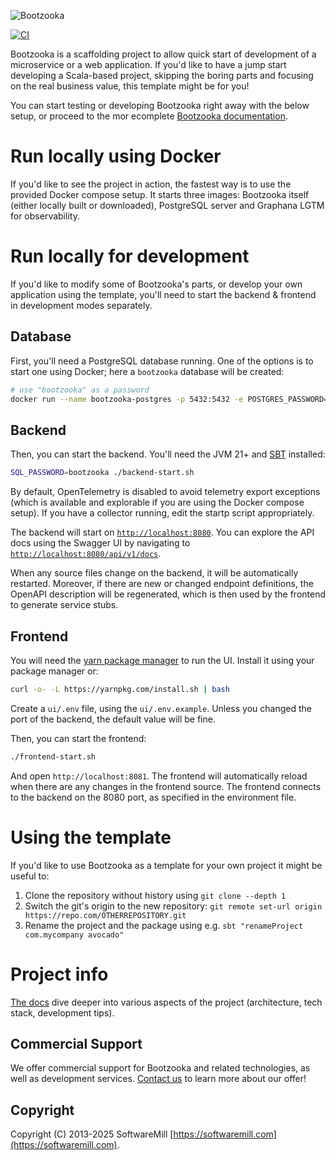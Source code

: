 ![Bootzooka](https://github.com/softwaremill/bootzooka/raw/master/banner.png)

[![CI](https://github.com/softwaremill/bootzooka/workflows/Bootzooka%20CI/badge.svg)](https://github.com/softwaremill/bootzooka/actions?query=workflow%3A%22Bootzooka+CI%22)

Bootzooka is a scaffolding project to allow quick start of development of a microservice or a web application. If you'd
like to have a jump start developing a Scala-based project, skipping the boring parts and focusing on the real business
value, this template might be for you!

You can start testing or developing Bootzooka right away with the below setup, or proceed to the mor ecomplete
[Bootzooka documentation](http://softwaremill.github.io/bootzooka/).

# Run locally using Docker

If you'd like to see the project in action, the fastest way is to use the provided Docker compose setup. It starts three
images: Bootzooka itself (either locally built or downloaded), PostgreSQL server and Graphana LGTM for observability.

# Run locally for development

If you'd like to modify some of Bootzooka's parts, or develop your own application using the template, you'll need to
start the backend & frontend in development modes separately.

## Database

First, you'll need a PostgreSQL database running. One of the options is to start one using Docker; here a `bootzooka`
database will be created:

```sh
# use "bootzooka" as a password
docker run --name bootzooka-postgres -p 5432:5432 -e POSTGRES_PASSWORD=bootzooka -e POSTGRES_DB=bootzooka -d postgres
```

## Backend

Then, you can start the backend. You'll need the JVM 21+ and [SBT](https://www.scala-sbt.org) installed:

```sh
SQL_PASSWORD=bootzooka ./backend-start.sh
```

By default, OpenTelemetry is disabled to avoid telemetry export exceptions (which is available and explorable if you are
using the Docker compose setup). If you have a collector running, edit the startp script appropriately.

The backend will start on [`http://localhost:8080`](http://localhost:8080). You can explore the API docs using the
Swagger UI by navigating to [`http://localhost:8080/api/v1/docs`](http://localhost:8080/api/v1/docs).

When any source files change on the backend, it will be automatically restarted. Moreover, if there are new or changed
endpoint definitions, the OpenAPI description will be regenerated, which is then used by the frontend to generate
service stubs.

## Frontend

You will need the [yarn package manager](https://yarnpkg.com) to run the UI. Install it using your package manager or:

```sh
curl -o- -L https://yarnpkg.com/install.sh | bash
```

Create a `ui/.env` file, using the `ui/.env.example`. Unless you changed the port of the backend, the default value will
be fine.

Then, you can start the frontend:

```sh
./frontend-start.sh
```

And open `http://localhost:8081`. The frontend will automatically reload when there are any changes in the frontend
source. The frontend connects to the backend on the 8080 port, as specified in the environment file.

# Using the template

If you'd like to use Bootzooka as a template for your own project it might be useful to:

1. Clone the repository without history using `git clone --depth 1`
2. Switch the git's origin to the new repository: `git remote set-url origin https://repo.com/OTHERREPOSITORY.git`
3. Rename the project and the package using e.g. `sbt "renameProject com.mycompany avocado"`

# Project info

[The docs](http://softwaremill.github.io/bootzooka/) dive deeper into various aspects of the project (architecture, tech
stack, development tips).

## Commercial Support

We offer commercial support for Bootzooka and related technologies, as well as development services. [Contact
us](https://softwaremill.com) to learn more about our offer!

## Copyright

Copyright (C) 2013-2025 SoftwareMill [https://softwaremill.com](https://softwaremill.com).
